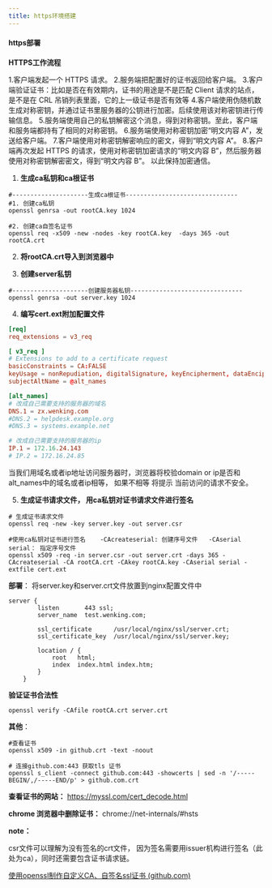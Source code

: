 ```yaml
---
title: https环境搭建
---
```


#### https部署

**HTTPS工作流程**

1.客户端发起一个 HTTPS 请求。
2.服务端把配置好的证书返回给客户端。
3.客户端验证证书：比如是否在有效期内，证书的用途是不是匹配 Client 请求的站点，是不是在 CRL 吊销列表里面，它的上一级证书是否有效等
4.客户端使用伪随机数生成对称密钥，并通过证书里服务器的公钥进行加密。后续使用该对称密钥进行传输信息。
5.服务端使用自己的私钥解密这个消息，得到对称密钥。至此，客户端和服务端都持有了相同的对称密钥。
6.服务端使用对称密钥加密“明文内容 A”，发送给客户端。
7.客户端使用对称密钥解密响应的密文，得到“明文内容 A”。
8.客户端再次发起 HTTPS 的请求，使用对称密钥加密请求的“明文内容 B”，然后服务器使用对称密钥解密密文，得到“明文内容 B”。
以此保持加密通信。





1. **生成ca私钥和ca根证书**

```shell
#---------------------生成ca根证书-------------------------------
#1. 创建ca私钥
openssl genrsa -out rootCA.key 1024

#2. 创建ca自签名证书
openssl req -x509 -new -nodes -key rootCA.key  -days 365 -out rootCA.crt
```



2. **将rootCA.crt导入到浏览器中**



3. **创建server私钥**

```shell
#---------------------创建服务器私钥-------------------------------
openssl genrsa -out server.key 1024
```



4. **编写cert.ext附加配置文件**

```toml
[req]
req_extensions = v3_req

[ v3_req ]
# Extensions to add to a certificate request
basicConstraints = CA:FALSE
keyUsage = nonRepudiation, digitalSignature, keyEncipherment, dataEncipherment
subjectAltName = @alt_names

[alt_names]
# 改成自己需要支持的服务器的域名
DNS.1 = zx.wenking.com
#DNS.2 = helpdesk.example.org
#DNS.3 = systems.example.net

# 改成自己需要支持的服务器的ip
IP.1 = 172.16.24.143
# IP.2 = 172.16.24.85
```

当我们用域名或者ip地址访问服务器时，浏览器将校验domain or ip是否和 alt_names中的域名或者ip相等， 如果不相等  将提示 当前访问的请求不安全。



5. **生成证书请求文件， 用ca私钥对证书请求文件进行签名**

```shell
# 生成证书请求文件
openssl req -new -key server.key -out server.csr

#使用ca私钥对证书进行签名    -CAcreateserial: 创建序号文件   -CAserial serial： 指定序号文件
openssl x509 -req -in server.csr -out server.crt -days 365 -CAcreateserial -CA rootCA.crt -CAkey rootCA.key -CAserial serial -extfile cert.ext
```



**部署**： 将server.key和server.crt文件放置到nginx配置文件中

```
server {
        listen       443 ssl;
        server_name  test.wenking.com;

        ssl_certificate      /usr/local/nginx/ssl/server.crt;
        ssl_certificate_key  /usr/local/nginx/ssl/server.key;
        
        location / {
            root   html;
            index  index.html index.htm;
        }
    }

```





**验证证书合法性**

```shell
openssl verify -CAfile rootCA.crt server.crt
```





**其他**：

```shell
#查看证书
openssl x509 -in github.crt -text -noout

# 连接github.com:443 获取tls 证书
openssl s_client -connect github.com:443 -showcerts | sed -n '/-----BEGIN/,/-----END/p' > github.com.crt
```



**查看证书的网站：** https://myssl.com/cert_decode.html



**chrome 浏览器中删除证书：** chrome://net-internals/#hsts



**note：**

csr文件可以理解为没有签名的crt文件， 因为签名需要用issuer机构进行签名（此处为ca），同时还需要包含证书请求链。



[使用openssl制作自定义CA、自签名ssl证书 (github.com)](https://gist.github.com/liuguangw/4d4b87b750be8edb700ff94c783b1dd4)
